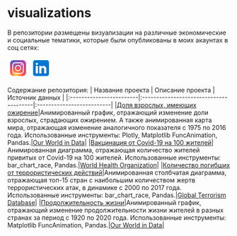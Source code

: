 # visualizations
В репозитории размещены визуализации на различные экономические и социальные тематики, которые были опубликованы в моих акаунтах в соц сетях:

[![Instagram Badge](https://github.com/AnnaTarassyuk/AnnaTarassyuk/blob/main/icons8-instagram-48.png?raw=true)](https://www.instagram.com/anna.tarassyuk/) 
[![LinkedIn Badge](https://github.com/AnnaTarassyuk/AnnaTarassyuk/blob/main/icons8-%D0%BB%D0%B8%D0%BD%D0%BA%D0%B5%D0%B4%D0%B8%D0%BD-48.png?raw=true)](https://www.linkedin.com/in/anna-tarassyuk/)

Содержание репозитория:
|     Название проекта    |          Описание проекта              |   Источник данных         |
|:------------------------|:---------------------------------------|:--------------------------|
|[Доля взрослых, имеющих ожирение](https://github.com/AnnaTarassyuk/visualizations/tree/main/obesity)|Анимированный график, отражающий изменение доли взрослых, страдающих ожирением. А также анимированная карта мира, отражающая изменение аналогичного показателя с 1975 по 2016 года. Использованные инструменты: Plotly, Matplotlib FuncAnimation, Pandas.|[Our World in Data](https://ourworldindata.org/grapher/share-of-adults-defined-as-obese)|
|[Вакцинация от Covid-19 на 100 жителей](https://github.com/AnnaTarassyuk/visualizations/tree/main/Covid-19_vaccination)|Анимированная диаграмма, отражающая количество жителей привитых от Covid-19 на 100 жителей. Использованные инструменты: bar_chart_race, Pandas.|[World Health Organization](https://covid19.who.int/)|
|[Количество погибших от террористических действий](https://github.com/AnnaTarassyuk/visualizations/tree/main/terrorism_rate)|Анимированная столбчатая диаграмма, отражающая топ-15 стран с наибольшим количеством жертв террористических атак, в динамике с 2000 по 2017 года.   Использованные инструменты: bar_chart_race, Pandas.|[Global Terrorism Database](https://www.start.umd.edu/gtd/analysis/)|
|[Продолжительность жизни](https://github.com/AnnaTarassyuk/visualizations/tree/main/Life_expectancy)|Анимированный график, отражающий изменение продолжительности жизни жителей в разных странах за период с 1920 по 2020 года. Использованные инструменты: Matplotlib FuncAnimation, Pandas.|[Our World in Data](https://ourworldindata.org/grapher/life-expectancy?country=Europe~EST~SLV~EGY~ARE~SWZ~ERI~ETH~GNQ~ECU~BES)|
